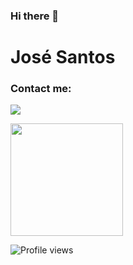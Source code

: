 ### Hi there 👋

# José Santos 

### Contact me:

<a href="https://www.linkedin.com/in/jos%C3%A9-ant%C3%B3nio-filipe-santos-20a01a215/" target="_blank">


<img src="https://img.shields.io/badge/Henrique Sousa-%230077B5.svg?&style=for-the-badge&logo=linkedin&logoColor=white" ></a>



<a href="https://github.com/zezocas0">
  <img height="180em" src="https://github-readme-stats.vercel.app/api?username=zezocas0&count_private=true&theme=tokyonight&show_icons=true" />
</a>

<!--[![Twitter Follow](https://img.shields.io/twitter/follow/sousadev?label=Follow)](https://twitter.com/sousadev)-->
![Profile views](https://gpvc.arturio.dev/zezocas0)

